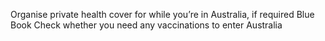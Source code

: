 

Organise private health cover for while you’re in Australia, if required
Blue Book
Check whether you need any vaccinations to enter Australia
